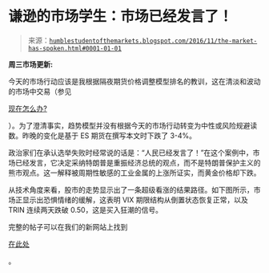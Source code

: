 <!--yml

分类：未分类

日期：2024-05-18 02:59:58

-->

# 谦逊的市场学生：市场已经发言了！

> 来源：[`humblestudentofthemarkets.blogspot.com/2016/11/the-market-has-spoken.html#0001-01-01`](https://humblestudentofthemarkets.blogspot.com/2016/11/the-market-has-spoken.html#0001-01-01)

**周三市场更新:**

今天的市场行动应该是我根据隔夜期货价格调整模型排名的教训，这在清淡和波动的市场中交易（参见

[现在怎么办?](https://humblestudentofthemarkets.com/2016/11/08/what-now/)

）。为了澄清事实，趋势模型并没有根据今天的市场行动转变为中性或风险规避读数。昨晚的变化是基于 ES 期货在撰写本文时下跌了 3-4%。

政治家们在承认选举失败时经常说的话是：“人民已经发言了！”在这个案例中，市场已经发言，它决定采纳特朗普是重振经济总统的观点，而不是特朗普保护主义的熊市观点。这一解释被周期性敏感的工业金属的上涨所证实，而黄金价格却下跌。

从技术角度来看，股市的走势显示出了一条超级看涨的结果路径。如下图所示，市场正显示出恐惧情绪的缓解，这表明 VIX 期限结构从倒置状态恢复正常，以及 TRIN 连续两天跌破 0.50，这是买入狂潮的信号。

完整的帖子可以在我们的新网站上找到

[在此处](https://humblestudentofthemarkets.com/2016/11/09/the-market-has-spoken/)

。
